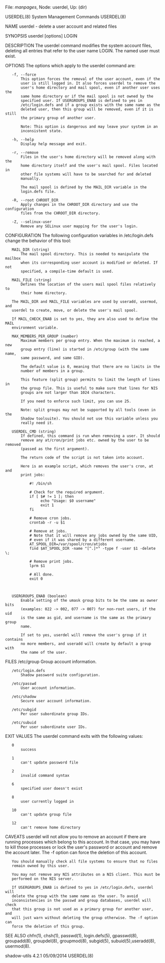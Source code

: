 File: *manpages*,  Node: userdel,  Up: (dir)

USERDEL(8)                System Management Commands                USERDEL(8)



NAME
       userdel - delete a user account and related files

SYNOPSIS
       userdel [options] LOGIN

DESCRIPTION
       The userdel command modifies the system account files, deleting all
       entries that refer to the user name LOGIN. The named user must exist.

OPTIONS
       The options which apply to the userdel command are:

       -f, --force
           This option forces the removal of the user account, even if the
           user is still logged in. It also forces userdel to remove the
           user's home directory and mail spool, even if another user uses the
           same home directory or if the mail spool is not owned by the
           specified user. If USERGROUPS_ENAB is defined to yes in
           /etc/login.defs and if a group exists with the same name as the
           deleted user, then this group will be removed, even if it is still
           the primary group of another user.

           Note: This option is dangerous and may leave your system in an
           inconsistent state.

       -h, --help
           Display help message and exit.

       -r, --remove
           Files in the user's home directory will be removed along with the
           home directory itself and the user's mail spool. Files located in
           other file systems will have to be searched for and deleted
           manually.

           The mail spool is defined by the MAIL_DIR variable in the
           login.defs file.

       -R, --root CHROOT_DIR
           Apply changes in the CHROOT_DIR directory and use the configuration
           files from the CHROOT_DIR directory.

       -Z, --selinux-user
           Remove any SELinux user mapping for the user's login.

CONFIGURATION
       The following configuration variables in /etc/login.defs change the
       behavior of this tool:

       MAIL_DIR (string)
           The mail spool directory. This is needed to manipulate the mailbox
           when its corresponding user account is modified or deleted. If not
           specified, a compile-time default is used.

       MAIL_FILE (string)
           Defines the location of the users mail spool files relatively to
           their home directory.

       The MAIL_DIR and MAIL_FILE variables are used by useradd, usermod, and
       userdel to create, move, or delete the user's mail spool.

       If MAIL_CHECK_ENAB is set to yes, they are also used to define the MAIL
       environment variable.

       MAX_MEMBERS_PER_GROUP (number)
           Maximum members per group entry. When the maximum is reached, a new
           group entry (line) is started in /etc/group (with the same name,
           same password, and same GID).

           The default value is 0, meaning that there are no limits in the
           number of members in a group.

           This feature (split group) permits to limit the length of lines in
           the group file. This is useful to make sure that lines for NIS
           groups are not larger than 1024 characters.

           If you need to enforce such limit, you can use 25.

           Note: split groups may not be supported by all tools (even in the
           Shadow toolsuite). You should not use this variable unless you
           really need it.

       USERDEL_CMD (string)
           If defined, this command is run when removing a user. It should
           remove any at/cron/print jobs etc. owned by the user to be removed
           (passed as the first argument).

           The return code of the script is not taken into account.

           Here is an example script, which removes the user's cron, at and
           print jobs:

               #! /bin/sh

               # Check for the required argument.
               if [ $# != 1 ]; then
                    echo "Usage: $0 username"
                    exit 1
               fi

               # Remove cron jobs.
               crontab -r -u $1

               # Remove at jobs.
               # Note that it will remove any jobs owned by the same UID,
               # even if it was shared by a different username.
               AT_SPOOL_DIR=/var/spool/cron/atjobs
               find $AT_SPOOL_DIR -name "[^.]*" -type f -user $1 -delete \;

               # Remove print jobs.
               lprm $1

               # All done.
               exit 0



       USERGROUPS_ENAB (boolean)
           Enable setting of the umask group bits to be the same as owner bits
           (examples: 022 -> 002, 077 -> 007) for non-root users, if the uid
           is the same as gid, and username is the same as the primary group
           name.

           If set to yes, userdel will remove the user's group if it contains
           no more members, and useradd will create by default a group with
           the name of the user.

FILES
       /etc/group
           Group account information.

       /etc/login.defs
           Shadow password suite configuration.

       /etc/passwd
           User account information.

       /etc/shadow
           Secure user account information.

       /etc/subgid
           Per user subordinate group IDs.

       /etc/subuid
           Per user subordinate user IDs.

EXIT VALUES
       The userdel command exits with the following values:

       0
           success

       1
           can't update password file

       2
           invalid command syntax

       6
           specified user doesn't exist

       8
           user currently logged in

       10
           can't update group file

       12
           can't remove home directory

CAVEATS
       userdel will not allow you to remove an account if there are running
       processes which belong to this account. In that case, you may have to
       kill those processes or lock the user's password or account and remove
       the account later. The -f option can force the deletion of this
       account.

       You should manually check all file systems to ensure that no files
       remain owned by this user.

       You may not remove any NIS attributes on a NIS client. This must be
       performed on the NIS server.

       If USERGROUPS_ENAB is defined to yes in /etc/login.defs, userdel will
       delete the group with the same name as the user. To avoid
       inconsistencies in the passwd and group databases, userdel will check
       that this group is not used as a primary group for another user, and
       will just warn without deleting the group otherwise. The -f option can
       force the deletion of this group.

SEE ALSO
       chfn(1), chsh(1), passwd(1), login.defs(5), gpasswd(8), groupadd(8),
       groupdel(8), groupmod(8), subgid(5), subuid(5),useradd(8), usermod(8).



shadow-utils 4.2.1                05/09/2014                        USERDEL(8)
